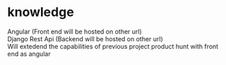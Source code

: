 # knowledge

Angular (Front end will be hosted on other url) <br>
Django Rest Api (Backend will be hosted on other url) <br>
Will extedend the capabilities of previous project product hunt with front end as angular<br>

